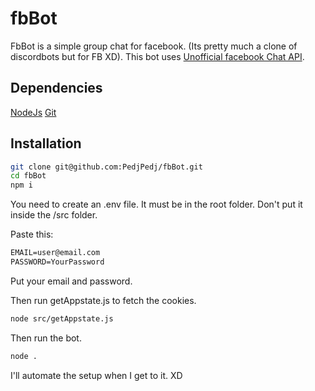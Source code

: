 # fbBot

FbBot is a simple group chat for facebook. (Its pretty much a clone of discordbots but for FB XD).
This bot uses [Unofficial facebook Chat API](https://github.com/Schmavery/facebook-chat-api).

## Dependencies

[NodeJs](https://nodejs.org/en/download/)
[Git](https://git-scm.com/downloads)

## Installation

```bash
git clone git@github.com:PedjPedj/fbBot.git
cd fbBot
npm i
```

You need to create an .env file. It must be in the root folder. Don't put it inside the /src folder.

Paste this:

```txt
EMAIL=user@email.com
PASSWORD=YourPassword
```

Put your email and password.

Then run getAppstate.js to fetch the cookies.

```bash
node src/getAppstate.js
```

Then run the bot.

```bash
node .
```

I'll automate the setup when I get to it. XD
